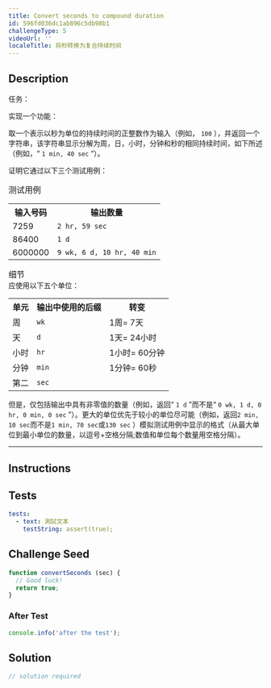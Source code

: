 ```yaml
---
title: Convert seconds to compound duration
id: 596fd036dc1ab896c5db98b1
challengeType: 5
videoUrl: ''
localeTitle: 将秒转换为复合持续时间
---
```


## Description
<section id="description">任务： <p>实现一个功能： </p>取一个表示以秒为单位的持续时间的正整数作为输入（例如， <code>100</code> ），并返回一个字符串，该字符串显示分解为周，日，小时，分钟和秒的相同持续时间，如下所述（例如，“ <code>1 min, 40 sec</code> “）。 <p>证明它通过以下三个测试用例： </p><p style="font-size:115%; margin:1em 0 0 0">测试用例</p><table><tbody><tr><th>输入号码</th><th>输出数量</th></tr><tr><td> 7259 </td><td> <code>2 hr, 59 sec</code> </td> </tr><tr><td> 86400 </td><td> <code>1 d</code> </td> </tr><tr><td> 6000000 </td><td> <code>9 wk, 6 d, 10 hr, 40 min</code> </td> </tr></tbody></table><p style="font-size:115%; margin:1em 0 0 0">细节</p>应使用以下五个单位： <table><tbody><tr><th>单元</th><th>输出中使用的后缀</th><th>转变</th></tr><tr><td>周</td><td> <code>wk</code> </td> <td> 1周= 7天</td></tr><tr><td>天</td><td> <code>d</code> </td> <td> 1天= 24小时</td></tr><tr><td>小时</td><td> <code>hr</code> </td> <td> 1小时= 60分钟</td></tr><tr><td>分钟</td><td> <code>min</code> </td> <td> 1分钟= 60秒</td></tr><tr><td>第二</td><td> <code>sec</code> </td> <td></td></tr></tbody></table>但是，仅包括输出中具有非零值的数量（例如，返回“ <code>1 d</code> ”而不是“ <code>0 wk, 1 d, 0 hr, 0 min, 0 sec</code> ”）。更大的单位优先于较小的单位尽可能（例如，返回<code>2 min, 10 sec</code>而不是<code>1 min, 70 sec</code>或<code>130 sec</code> ）模拟测试用例中显示的格式（从最大单位到最小单位的数量，以逗号+空格分隔;数值和单位每个数量用空格分隔）。 <p></p><hr style="margin:1em 0;"><p></p></section>

## Instructions
<section id="instructions">
</section>

## Tests
<section id='tests'>

```yml
tests:
  - text: 測試文本
    testString: assert(true);

```

</section>

## Challenge Seed
<section id='challengeSeed'>

<div id='js-seed'>

```js
function convertSeconds (sec) {
  // Good luck!
  return true;
}

```

</div>


### After Test
<div id='js-teardown'>

```js
console.info('after the test');
```

</div>

</section>

## Solution
<section id='solution'>

```js
// solution required
```
</section>
